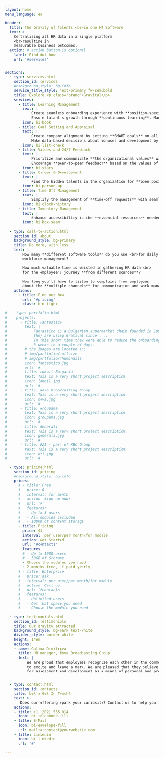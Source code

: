 ```yaml
---
layout: home
menu_language: en

header:
  title: The Gravity of Talents <br>in one HR Software
  text: >
    Centralizing all HR data in a single platform 
    <br>resulting in 
    measurable business outcomes.
  action: # action button is optional
    label: Find Out how
    url: '#services'


sections:
  - type: services.html
    section_id: services
    #background_style: bg-info
    service_title_style: text-primary fw-semibold
    title: Explore <p class="brand">Gravital</p>
    services:
      - title: Learning Management
        text: |
            Create seamless onboarding experience with **position-specific automated programs**.
            Ensure talant's growth through **continuous learning**. Manage **important documents** with digital signatures. 
        icon: bi-book
      - title: Goal Setting and Appraisal
        text: |
            Create company alignment by setting **SMART goals** on all levels with **insighfull statistics**.
            Make data-based decisions about bonuses and development by using **regular appraisal campains**.
        icon: bi-list-check
      - title: Values and 24/7 Feedback
        text: |
            Prioritize and communicate **the organizational values** with top-down approach.
            Encourage **peer-to-peer feedback** based on the values of specific teams and organizational entities.
        icon: bi-stars
      - title: Career & Development
        text: |
            Find the hidden talents in the organization for **open positions**. Give the opportunity to the outstanding talents to grow as **mentors** to the new employees.
        icon: bi-person-up
      - title: Time Off Management
        text: |
            Simplify the management of **time-off requests** with seamless digital solution. <br>We've made it easy for employees, managers, and HR.
        icon: bi-clock-history
      - title: Inventory Management
        text: |
            Enhance accessibility to the **essential resources** needed by talents to perform their jobs effectively. **Manage quantities** while minimizing unnecessary additional costs.
        icon: bi-box-seam
  
  - type: call-to-action.html
    section_id: about
    background_style: bg-primary
    title: Do more, with less
    text: |
        How many **different software tools** do you use <br>for daily
        workforce management?
        
        How much valuable time is waisted in gathering HR data <br>
        for the employee’s journey **from different sources**?
        
        How long you'll have to listen to complains from employees 
        about the **multiple channels** for communication and work management?
    actions:
      - title: Find out how
        url: '#pricing'
        class: btn-light

#  - type: portfolio.html
#    projects:
#      - title: Fantastico
#        text: |
#            Fantastico is a Bulgarian supermarket chain founded in 1991.
#            They are using Gratival since ....
#            In this short time they were able to reduce the onboarding time from
#            3 weeks to a couple of days.
#        # the images are located in:
#        # img/portfolio/fullsize
#        # img/portfolio/thumbnails
#        icon: fantastico.jpg
#        url: '#'
#      - title: Lukoil Bulgaria
#        text: This is a very short project description.
#        icon: lukoil.jpg
#        url: '#'
#      - title: Nova Broadcasting Group
#        text: This is a very short project description.
#        icon: nova.jpg
#        url: '#'
#      - title: Groupama
#        text: This is a very short project description.
#        icon: groupama.jpg
#        url: '#'
#      - title: Generali
#        text: This is a very short project description.
#        icon: generali.jpg
#        url: '#'
#      - title: DZI - part of KBC Group
#        text: This is a very short project description.
#        icon: dzi.jpg
#        url: '#'

  - type: pricing.html
    section_id: pricing
    #background_style: bg-info
    prices:
      # - title: Free
      #   price: 0
      #   interval: for month
      #   action: Sign up now!
      #   url: '#'
      #   features:
      #   - Up to 3 users
      #   - All modules included
      #   - 100MB of content storage
      - title: Pricing
        price: $3
        interval: per user/per month/for module
        action: Get Started
        url: '#contacts'
        features:
        # - Up to 1000 users
        # - 50GB of Storage
        - Choose the modules you need
        - 2 months free, if paid yearly
      # - title: Enterprise
      #   price: ask
      #   interval: per user/per month/for module
      #   action: Call us!
      #   url: '#contacts'
      #   features:
      #   - Unlimited users
      #   - Get that space you need
      #   - Choose the module you need

  - type: testimonials.html
    section_id: testimonials
    title: Our gravity attracted
    background_style: bg-dark text-white
    divider_style: border-white
    height: 14em
    actions:
    - name: Galina Dimitrova
      title: HR manager, Nova Broadcasting Group
      text: |
          We are proud that employees recognize each other in the common mission of creating inspiration,
          to excite and leave a mark. We are pleased that they believe in the meaning of the platform
          for assessment and development as a means of personal and professional development.


  - type: contact.html
    section_id: contacts
    title: Let's Get In Touch!
    text: >-
       Does our offering spark your curiosity? Contact us to help you find the most suitable solution for the talents in your organization!
    actions:
    - title: +1 (202) 555-014
      icon: bi-telephone-fill
    - title: E-Mail
      icon: bi-envelope-fill
      url: mailto:contact@yourwebsite.com
    - title: Linkedin
      icon: bi-linkedin
      url: '#'

---
```

